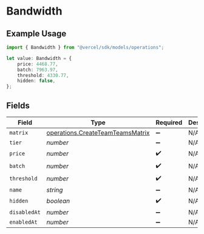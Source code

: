 # Bandwidth

## Example Usage

```typescript
import { Bandwidth } from "@vercel/sdk/models/operations";

let value: Bandwidth = {
    price: 4468.77,
    batch: 7963.97,
    threshold: 4330.77,
    hidden: false,
};
```

## Fields

| Field                                                                                | Type                                                                                 | Required                                                                             | Description                                                                          |
| ------------------------------------------------------------------------------------ | ------------------------------------------------------------------------------------ | ------------------------------------------------------------------------------------ | ------------------------------------------------------------------------------------ |
| `matrix`                                                                             | [operations.CreateTeamTeamsMatrix](../../models/operations/createteamteamsmatrix.md) | :heavy_minus_sign:                                                                   | N/A                                                                                  |
| `tier`                                                                               | *number*                                                                             | :heavy_minus_sign:                                                                   | N/A                                                                                  |
| `price`                                                                              | *number*                                                                             | :heavy_check_mark:                                                                   | N/A                                                                                  |
| `batch`                                                                              | *number*                                                                             | :heavy_check_mark:                                                                   | N/A                                                                                  |
| `threshold`                                                                          | *number*                                                                             | :heavy_check_mark:                                                                   | N/A                                                                                  |
| `name`                                                                               | *string*                                                                             | :heavy_minus_sign:                                                                   | N/A                                                                                  |
| `hidden`                                                                             | *boolean*                                                                            | :heavy_check_mark:                                                                   | N/A                                                                                  |
| `disabledAt`                                                                         | *number*                                                                             | :heavy_minus_sign:                                                                   | N/A                                                                                  |
| `enabledAt`                                                                          | *number*                                                                             | :heavy_minus_sign:                                                                   | N/A                                                                                  |